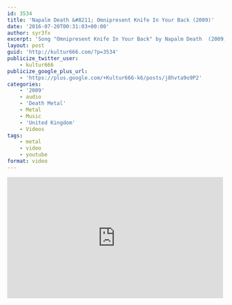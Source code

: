 ```yaml
---
id: 3534
title: 'Napalm Death &#8211; Omnipresent Knife In Your Back (2009)'
date: '2016-07-20T00:31:03+00:00'
author: syr3fx
excerpt: 'Song "Omnipresent Knife In Your Back" by Napalm Death  (2009).'
layout: post
guid: 'http://kultur666.com/?p=3534'
publicize_twitter_user:
    - kultur666
publicize_google_plus_url:
    - 'https://plus.google.com/+Kultur666-k6/posts/j8hvta9o9P2'
categories:
    - '2009'
    - audio
    - 'Death Metal'
    - Metal
    - Music
    - 'United Kingdom'
    - Videos
tags:
    - metal
    - video
    - youtube
format: video
---
```


<iframe allow="accelerometer; autoplay; clipboard-write; encrypted-media; gyroscope; picture-in-picture; web-share" allowfullscreen="" frameborder="0" height="281" loading="lazy" src="https://www.youtube.com/embed/ey3MJkt9-6U?feature=oembed" title="Napalm Death - Omnipresent Knife In Your Back" width="500"></iframe>